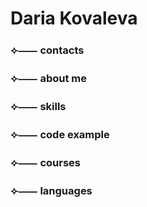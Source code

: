 # Daria Kovaleva
### ⟣⸺ contacts
### ⟣⸺ about me
### ⟣⸺ skills
### ⟣⸺ code example
### ⟣⸺ courses
### ⟣⸺ languages
